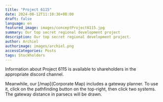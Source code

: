```yaml
---
title: "Project 6115"
date: 2024-08-12T11:10:36+08:00
draft: false
language: en
featured_image: images/conceptProject6115.jpg
summary: Our top secret regional development project
description: Our top secret regional development project.
author: Archiel
authorimage: images/archiel.png
accessCategories: Posts
tags: Stockholders
---
```


Information about Project 6115 is available to shareholders in the appropriate discord channel. 

Meanwhile, our [/map](Corporate Map) includes a gateway planner. To use it, click on the pathfinding button on the top-right, then click two systems. The gateway distance in parsecs will be drawn.